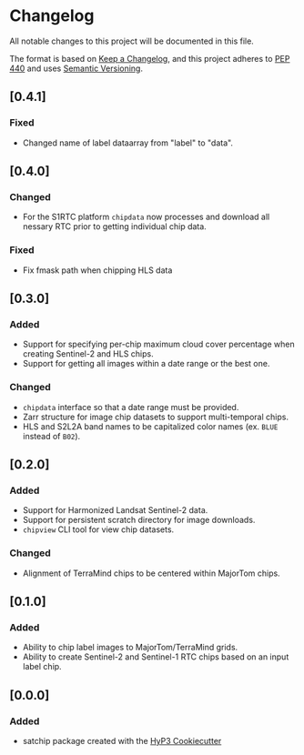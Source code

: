 # Changelog

All notable changes to this project will be documented in this file.

The format is based on [Keep a Changelog](https://keepachangelog.com/en/1.0.0/),
and this project adheres to [PEP 440](https://www.python.org/dev/peps/pep-0440/)
and uses [Semantic Versioning](https://semver.org/spec/v2.0.0.html).

## [0.4.1]

### Fixed
* Changed name of label dataarray from "label" to "data".

## [0.4.0]

### Changed
* For the S1RTC platform `chipdata` now processes and download all nessary RTC prior to getting individual chip data.

### Fixed
* Fix fmask path when chipping HLS data

## [0.3.0]

### Added
* Support for specifying per-chip maximum cloud cover percentage when creating Sentinel-2 and HLS chips.
* Support for getting all images within a date range or the best one.

### Changed
* `chipdata` interface so that a date range must be provided.
* Zarr structure for image chip datasets to support multi-temporal chips.
* HLS and S2L2A band names to be capitalized color names (ex. `BLUE` instead of `B02`).

## [0.2.0]

### Added
* Support for Harmonized Landsat Sentinel-2 data.
* Support for persistent scratch directory for image downloads.
* `chipview` CLI tool for view chip datasets.

### Changed
* Alignment of TerraMind chips to be centered within MajorTom chips.

## [0.1.0]

### Added
- Ability to chip label images to MajorTom/TerraMind grids.
- Ability to create Sentinel-2 and Sentinel-1 RTC chips based on an input label chip.

## [0.0.0]

### Added
- satchip package created with the [HyP3 Cookiecutter](https://github.com/ASFHyP3/hyp3-cookiecutter)
